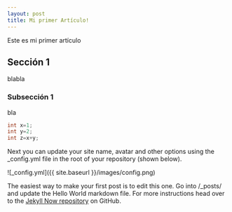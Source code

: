 ```yaml
---
layout: post
title: Mi primer Artículo!
---
```


Este es mi primer artículo

## Sección 1

blabla

### Subsección 1

bla

``` java
int x=1;
int y=2;
int z=x+y;
```

Next you can update your site name, avatar and other options using the _config.yml file in the root of your repository (shown below).

![_config.yml]({{ site.baseurl }}/images/config.png)

The easiest way to make your first post is to edit this one. Go into /_posts/ and update the Hello World markdown file. For more instructions head over to the [Jekyll Now repository](https://github.com/barryclark/jekyll-now) on GitHub.
